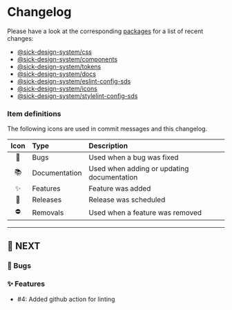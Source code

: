 # Changelog

Please have a look at the corresponding [packages](./packages) for a list of recent changes:

- [@sick-design-system/css](./packages/css/CHANGELOG.md)
- [@sick-design-system/components](./packages/components/CHANGELOG.md)
- [@sick-design-system/tokens](./packages/design-tokens/CHANGELOG.md)
- [@sick-design-system/docs](./packages/docs/CHANGELOG.md)
- [@sick-design-system/eslint-config-sds](./packages/eslint-config-sds/CHANGELOG.md)
- [@sick-design-system/icons](./packages/icons/CHANGELOG.md)
- [@sick-design-system/stylelint-config-sds](./packages/stylelint-config-sds/CHANGELOG.md)

### Item definitions

The following icons are used in commit messages and this changelog.

| Icon | Type          | Description                                |
| :--: | :------------ | :----------------------------------------- |
|  🐛  | Bugs          | Used when a bug was fixed                  |
|  📚  | Documentation | Used when adding or updating documentation |
|  ✨  | Features      | Feature was added                          |
|  🚀  | Releases      | Release was scheduled                      |
|  ⛔  | Removals      | Used when a feature was removed            |

---

## 🚀 NEXT

### 🐛 Bugs

### ✨ Features

- #4: Added github action for linting
